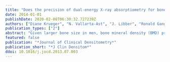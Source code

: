 ```yaml
---
title: "Does the precision of dual-energy X-ray absorptiometry for bone mineral density differ by sex?"
date: 2014-01-01
publishDate: 2020-02-08T06:30:32.727239Z
authors: ["Diane Krueger", "N. Vallarta-Ast", "J. Libber", "Ronald Gangnon", "Neil Binkley"]
publication_types: ["2"]
abstract: "Given larger bone size in men, bone mineral density (BMD) precision might differ between sexes. This study compared dual-energy X-ray absorptiometry BMD precision of 3 International Society for Clinical Densitometry-certified technologists in older men and women. Each technologist scanned a cohort of 30 men and 30 women (total n = 180) by using a Lunar iDXA densitometer (GE Healthcare, Madison, WI). Each volunteer had 2 lumbar spine and bilateral hip scans with repositioning between examinations. BMD least significant change was calculated. Age and body mass index did not differ between men and women. Mean height and weight were greater in men, 174.6 cm ± 6.9 and 81.6 kg ± 11.1 respectively, (p < 0.0001) than in women, 161.5 cm ± 5.9/69.1 kg ± 14.2, respectively. Bone area was greater in men (p < 0.0001) at all sites. BMD least significant change was statistically better (p < 0.05) in women at the mean total femur (0.014 vs 0.018 g/cm(2)) and left femoral neck (0.025 vs 0.038 g/cm(2)), but not different at either total femur, the right femoral neck, or lumbar spine (all p > 0.05). In conclusion, statistically significant male/female differences in BMD precision were observed at the mean total femur and left femoral neck. Given the small magnitude of difference in g/cm(2) and inconsistent pattern, that is, no right femoral neck difference, there is virtually no clinical difference in BMD precision between sexes. These data do not support a need for sex-specific precision analyses."
featured: false
publication: "*Journal of Clinical Densitometry*"
publication_short: "*J Clin Densitom*"
ddoi: 10.1016/j.jocd.2013.07.003
---
```


